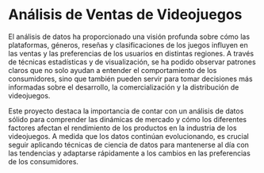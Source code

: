 # Análisis de Ventas de Videojuegos
El análisis de datos ha proporcionado una visión profunda sobre cómo las plataformas, géneros, reseñas y clasificaciones de los juegos influyen en las ventas y las preferencias de los usuarios en distintas regiones. A través de técnicas estadísticas y de visualización, se ha podido observar patrones claros que no solo ayudan a entender el comportamiento de los consumidores, sino que también pueden servir para tomar decisiones más informadas sobre el desarrollo, la comercialización y la distribución de videojuegos.

Este proyecto destaca la importancia de contar con un análisis de datos sólido para comprender las dinámicas de mercado y cómo los diferentes factores afectan el rendimiento de los productos en la industria de los videojuegos. A medida que los datos continúan evolucionando, es crucial seguir aplicando técnicas de ciencia de datos para mantenerse al día con las tendencias y adaptarse rápidamente a los cambios en las preferencias de los consumidores.
